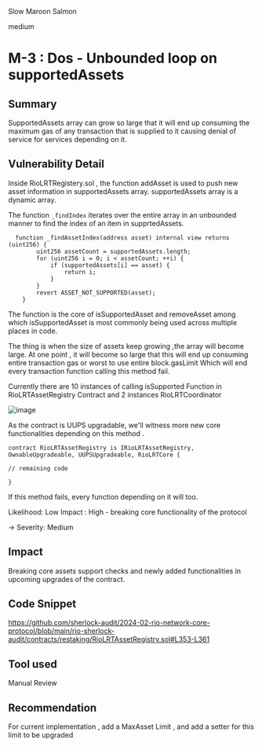 Slow Maroon Salmon

medium

# M-3 : Dos - Unbounded loop on supportedAssets

## Summary
SupportedAssets array can grow so large that it will end up consuming the maximum gas of any transaction that is supplied to it causing denial of service for services depending on it.

## Vulnerability Detail
Inside RioLRTRegistery.sol , the function addAsset is used to push new asset information in supportedAssets array.
supportedAssets array is a dynamic array.

The function `_findIndex` iterates over the entire array in an unbounded manner to find the index of an item in supprtedAssets.
```solidity
  function _findAssetIndex(address asset) internal view returns (uint256) {
        uint256 assetCount = supportedAssets.length;
        for (uint256 i = 0; i < assetCount; ++i) {
            if (supportedAssets[i] == asset) {
                return i;
            }
        }
        revert ASSET_NOT_SUPPORTED(asset);
    }
```
The function is the core of isSupportedAsset and removeAsset among which isSupportedAsset is most commonly being used across multiple places in code.

The thing is when the size of assets keep growing ,the array will become large.
At one point , it will become so large that this will end up consuming entire transaction gas or worst to use entire block.gasLimit
Which will end every transaction function calling this method fail.

Currently there are 10 instances of calling isSupported Function in RioLRTAssetRegistry Contract and 2 instances RioLRTCoordinator

![image](https://github.com/sherlock-audit/2024-02-rio-network-core-protocol-0xumarkhatab/assets/71306738/5337a9d3-9769-4e6d-8bf9-d4447a3f5f69)


As the contract is UUPS upgradable, we'll witness more new core functionalities depending on this method .

```solidity
contract RioLRTAssetRegistry is IRioLRTAssetRegistry, OwnableUpgradeable, UUPSUpgradeable, RioLRTCore {

// remaining code

}
```
If this method fails, every function depending on it will too.



Likelihood: Low
Impact : High -  breaking core functionality of the protocol

-> Severity: Medium

## Impact
Breaking core assets support checks and newly added functionalities in upcoming upgrades of the contract.

## Code Snippet
https://github.com/sherlock-audit/2024-02-rio-network-core-protocol/blob/main/rio-sherlock-audit/contracts/restaking/RioLRTAssetRegistry.sol#L353-L361
## Tool used

Manual Review

## Recommendation
For current implementation , add a MaxAsset Limit , and add a setter for this limit to be upgraded